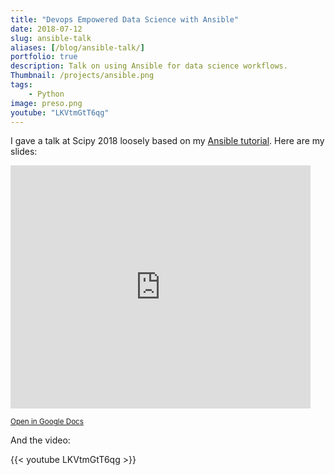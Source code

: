 ```yaml
---
title: "Devops Empowered Data Science with Ansible"
date: 2018-07-12
slug: ansible-talk
aliases: [/blog/ansible-talk/]
portfolio: true
description: Talk on using Ansible for data science workflows.
Thumbnail: /projects/ansible.png
tags:
    - Python
image: preso.png
youtube: "LKVtmGtT6qg"
---
```


I gave a talk at Scipy 2018 loosely based on my [Ansible tutorial](/blog/automating-python-with-ansible/). Here are my slides:

<iframe src="https://docs.google.com/presentation/d/e/2PACX-1vSHtiQKbpNvd902FzCqhzjZCbt4ldbPnolgSQfQbaPoQk0eweUng7Wkxjb5uDi942Ul0trl3s7C0yQ5/embed?start=false&loop=false&delayms=5000" frameborder="0" width="480" height="389" allowfullscreen="true" mozallowfullscreen="true" webkitallowfullscreen="true"></iframe>

<small>[Open in Google Docs](https://drive.google.com/open?id=1nsgG2YjfE5yWGdsxfzgqDj4SS1isyOIzBUjNa-r8ly0)</small>

And the video:

{{< youtube LKVtmGtT6qg >}}
